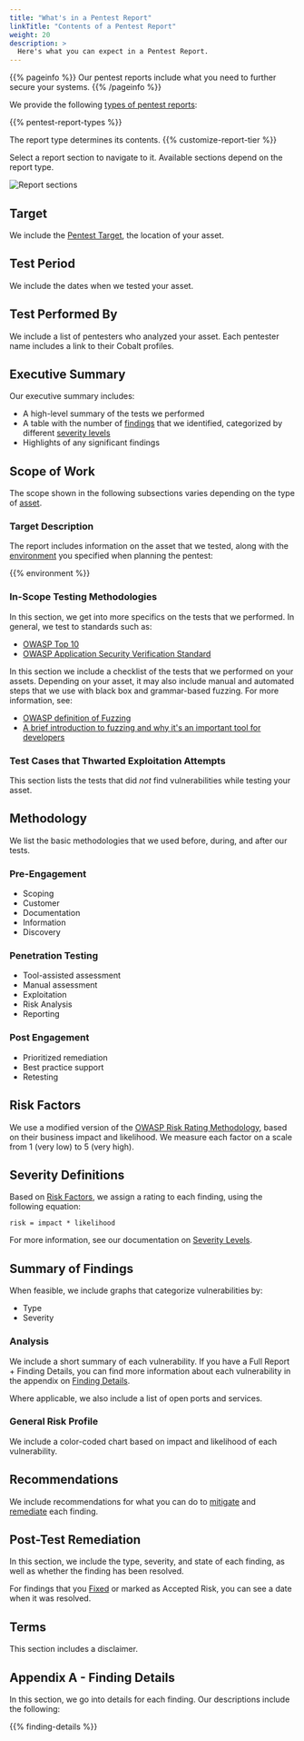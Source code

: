 ```yaml
---
title: "What's in a Pentest Report"
linkTitle: "Contents of a Pentest Report"
weight: 20
description: >
  Here's what you can expect in a Pentest Report.
---
```


{{% pageinfo %}}
Our pentest reports include what you need to further secure your systems.
{{% /pageinfo %}}

We provide the following [types of pentest reports](/platform-deep-dive/pentests/reports/#pentest-report-types):

<!-- Find the content of this variable in the layouts/shortcodes directory -->
{{% pentest-report-types %}}

The report type determines its contents. {{% customize-report-tier %}}

Select a report section to navigate to it. Available sections depend on the report type.

![Report sections](/deepdive/ReportSections.png "Select a report section to navigate to it")

## Target

We include the [Pentest Target](/getting-started/pentest-objectives/pentest-target/), the location of
your asset.

## Test Period

We include the dates when we tested your asset.

## Test Performed By

We include a list of pentesters who analyzed your asset. Each pentester name includes a link
to their Cobalt profiles.

## Executive Summary

Our executive summary includes:

- A high-level summary of the tests we performed
- A table with the number of [findings](/getting-started/glossary/#finding) that we identified, categorized by different [severity levels](/severitylevels/)
- Highlights of any significant findings

## Scope of Work

The scope shown in the following subsections varies depending on the type of [asset](/getting-started/glossary/#asset).

### Target Description

The report includes information on the asset that we tested, along with the
[environment](/getting-started/glossary/#environment) you specified when planning the pentest:

{{% environment %}} 

### In-Scope Testing Methodologies

In this section, we get into more specifics on the tests that we performed. In general,
we test to standards such as:

- [OWASP Top 10](https://owasp.org/Top10/)
- [OWASP Application Security Verification Standard](https://owasp.org/www-project-application-security-verification-standard/)

In this section we include a checklist of the tests that we performed on your assets. Depending
on your asset, it may also include manual and automated steps that we use with black box
and grammar-based fuzzing. For more information, see:

- [OWASP definition of Fuzzing](https://owasp.org/www-community/Fuzzing)
- [A brief introduction to fuzzing and why it's an important tool for developers](https://www.microsoft.com/en-us/research/blog/a-brief-introduction-to-fuzzing-and-why-its-an-important-tool-for-developers/)

### Test Cases that Thwarted Exploitation Attempts

This section lists the tests that did _not_ find vulnerabilities
while testing your asset.

## Methodology

We list the basic methodologies that we used before, during, and after our tests.

### Pre-Engagement

- Scoping
- Customer
- Documentation
- Information
- Discovery

### Penetration Testing

- Tool-assisted assessment
- Manual assessment
- Exploitation
- Risk Analysis
- Reporting

### Post Engagement

- Prioritized remediation
- Best practice support
- Retesting

## Risk Factors

We use a modified version of the [OWASP Risk Rating Methodology](https://owasp.org/www-community/OWASP_Risk_Rating_Methodology), based on their business impact and likelihood.
We measure each factor on a scale from 1 (very low) to 5 (very high).

## Severity Definitions

Based on [Risk Factors](#risk-factors), we assign a rating to each finding, using the
following equation:

```
risk = impact * likelihood
```

For more information, see our documentation on [Severity Levels](/severitylevels).

## Summary of Findings

When feasible, we include graphs that categorize vulnerabilities by:

- Type
- Severity

### Analysis

We include a short summary of each vulnerability. If you have a Full Report + Finding Details,
you can find more information about each vulnerability in the appendix on [Finding Details](#appendix-a---finding-details).

Where applicable, we also include a list of open ports and services.

### General Risk Profile

We include a color-coded chart based on impact and likelihood of each vulnerability.
<!-- I'd include an example, but what I see doesn't present well in the build -->

## Recommendations

We include recommendations for what you can do to [mitigate](/getting-started/glossary/#mitigate)
and [remediate](/getting-started/glossary/#remediate) each finding.

## Post-Test Remediation

In this section, we include the type, severity, and state of each finding, as well as whether
the finding has been resolved.

For findings that you [Fixed](/platform-deep-dive/pentests/findings/finding-states/) or marked as Accepted Risk, you can see a date when it was resolved.

## Terms

This section includes a disclaimer.

## Appendix A - Finding Details

In this section, we go into details for each finding. Our descriptions include the following:

{{% finding-details %}}
